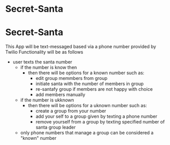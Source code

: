 # Secret-Santa

# Secret-Santa

This App will be text-messaged based via a phone number provided by Twilio
Functionality will be as follows
  - user texts the santa number
    - if the number is know then
        - then there will be options for a known number such as:
          - edit group memmbers from group 
          - initiate santa with the number of members in group 
          - re-santafy group if members are not happy with choice
          - add members manually 
    - if the number is ukknown 
      - then there will be options for a uknown number such as:
        - create a group from your number
        - add your self to a group given by texting a phone number
        - remove yourself from a group by texting specified number of santa group leader
    - only phone numbers that manage a group can be considered a "known" number
    
